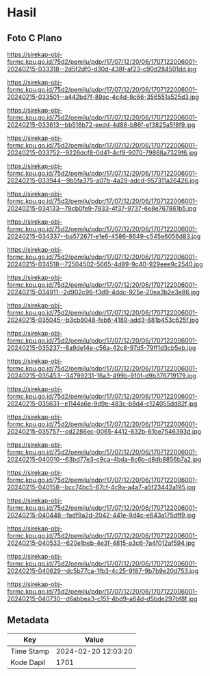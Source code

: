 # Hasil

## Foto C Plano

https://sirekap-obj-formc.kpu.go.id/75d2/pemilu/pdpr/17/07/12/20/06/1707122006001-20240215-033318--2d5f2df0-d30d-438f-af23-c90d284501dd.jpg

https://sirekap-obj-formc.kpu.go.id/75d2/pemilu/pdpr/17/07/12/20/06/1707122006001-20240215-033501--a442bd7f-89ac-4c4d-8c66-356551a525d3.jpg

https://sirekap-obj-formc.kpu.go.id/75d2/pemilu/pdpr/17/07/12/20/06/1707122006001-20240215-033613--bb516b72-eedd-4d88-b86f-ef3825a5f8f9.jpg

https://sirekap-obj-formc.kpu.go.id/75d2/pemilu/pdpr/17/07/12/20/06/1707122006001-20240215-033752--9226dcf8-0d41-4cf9-9070-79868a7329f6.jpg

https://sirekap-obj-formc.kpu.go.id/75d2/pemilu/pdpr/17/07/12/20/06/1707122006001-20240215-033944--9b5fa375-a07b-4a29-adcd-957311a26426.jpg

https://sirekap-obj-formc.kpu.go.id/75d2/pemilu/pdpr/17/07/12/20/06/1707122006001-20240215-034133--78cb0fe9-7833-4f37-9737-6e8e767861b5.jpg

https://sirekap-obj-formc.kpu.go.id/75d2/pemilu/pdpr/17/07/12/20/06/1707122006001-20240215-034337--ba57267f-e1e6-4586-8649-c545e6056d83.jpg

https://sirekap-obj-formc.kpu.go.id/75d2/pemilu/pdpr/17/07/12/20/06/1707122006001-20240215-034518--72504502-5665-4d89-9c40-929eee9c2540.jpg

https://sirekap-obj-formc.kpu.go.id/75d2/pemilu/pdpr/17/07/12/20/06/1707122006001-20240215-034911--2d902c96-f3d9-4ddc-925e-20ea3b2e3e86.jpg

https://sirekap-obj-formc.kpu.go.id/75d2/pemilu/pdpr/17/07/12/20/06/1707122006001-20240215-035045--b3cb8048-feb6-4189-add3-881b453c625f.jpg

https://sirekap-obj-formc.kpu.go.id/75d2/pemilu/pdpr/17/07/12/20/06/1707122006001-20240215-035237--8a9de14e-c56a-42c8-97d5-79ff1d3cb5eb.jpg

https://sirekap-obj-formc.kpu.go.id/75d2/pemilu/pdpr/17/07/12/20/06/1707122006001-20240215-035453--34799231-16a3-499b-910f-d9b376719179.jpg

https://sirekap-obj-formc.kpu.go.id/75d2/pemilu/pdpr/17/07/12/20/06/1707122006001-20240215-035631--e1144a6e-9d9e-483c-b8d4-c124055dd82f.jpg

https://sirekap-obj-formc.kpu.go.id/75d2/pemilu/pdpr/17/07/12/20/06/1707122006001-20240215-035757--cd2286ec-0065-4412-832b-61be7546393d.jpg

https://sirekap-obj-formc.kpu.go.id/75d2/pemilu/pdpr/17/07/12/20/06/1707122006001-20240215-040010--63bd77e3-c9ca-4bda-8c6b-d8db8856b7a2.jpg

https://sirekap-obj-formc.kpu.go.id/75d2/pemilu/pdpr/17/07/12/20/06/1707122006001-20240215-040158--bcc74bc5-67cf-4c9a-a4a7-a5f23442a195.jpg

https://sirekap-obj-formc.kpu.go.id/75d2/pemilu/pdpr/17/07/12/20/06/1707122006001-20240215-040448--fadf9a2d-2042-441e-9d4c-e643a175dff9.jpg

https://sirekap-obj-formc.kpu.go.id/75d2/pemilu/pdpr/17/07/12/20/06/1707122006001-20240215-040533--620e1beb-4e3f-4815-a3c6-7a4f012af594.jpg

https://sirekap-obj-formc.kpu.go.id/75d2/pemilu/pdpr/17/07/12/20/06/1707122006001-20240215-040629--dc5b77ca-1fb3-4c25-9187-9b7b9e20d753.jpg

https://sirekap-obj-formc.kpu.go.id/75d2/pemilu/pdpr/17/07/12/20/06/1707122006001-20240215-040730--d6abbea3-c151-4bd9-a64d-d5bde297bf8f.jpg


## Metadata

| Key        | Value               |
| ---------- | ------------------- |
| Time Stamp | 2024-02-20 12:03:20 |
| Kode Dapil | 1701                |



